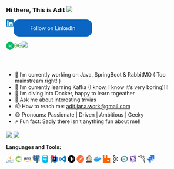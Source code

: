 ### Hi there, This is Adit <img src="https://media.giphy.com/media/hvRJCLFzcasrR4ia7z/giphy.gif" width="25px">

<head>
<style>
        .libutton {
          display: flex;
          flex-direction: column;
          justify-content: center;
          padding: 7px;
          text-align: center;
          outline: none;
          text-decoration: none !important;
          color: #ffffff !important;
          width: 200px;
          height: 32px;
          border-radius: 16px;
          background-color: #0A66C2;
          font-family: "SF Pro Text", Helvetica, sans-serif;
        }
      </style>
<head>

<a href="https://www.linkedin.com/in/adit-jana/">
  <img align="left" alt="Adit Jana | Linkedin" width="20px" src="https://github.com/Adit-Jana/github-intro/blob/dev/assets/linkedin.svg" />
</a>

<a class="libutton" href="https://www.linkedin.com/comm/mynetwork/discovery-see-all?usecase=PEOPLE_FOLLOWS&followMember=adit-jana" target="_blank">Follow on LinkedIn</a>

<a href="https://www.hackerrank.com/profile/Adit_Jana">
  <img align="left" alt="Adit Jana | Hackerrank" width="21px" src="https://github.com/Adit-Jana/github-intro/blob/dev/assets/hackerrank.svg" />
</a>

<a href="https://www.geeksforgeeks.org/user/aditjanwcon/">
  <img align="left" alt="Adit Jana | GeeksForGeeks" width="21px" src="https://github.com/Adit-Jana/github-intro/blob/dev/assets/skills/geeksforgeeks-50.svg" />
</a>

![](https://komarev.com/ghpvc/?username=Adit-Jana&style=flat&base=2660&color=green)

<br />
<br />

- 🔭 I’m currently working on Java, SpringBoot & RabbitMQ ( Too mainstream right! )
- 🌱 I’m currently learning Kafka (I know, I know it's very boring)!!!
- 🤔 I’m diving into Docker, happy to learn togeather
- 💬 Ask me about interesting trivias
- 📫 How to reach me: [adit.jana.work@gmail.com](mailto:adit.jana.work@gmail.com)
- 😄 Pronouns: Passionate | Driven | Ambitious | Geeky
- ⚡ Fun fact: Sadly there isn't anything fun about me!!



<p align="left">
  <a href="https://github.com/Adit-Jana">
    <img height="180em" src="https://github-readme-stats.vercel.app/api?username=Adit-Jana&show_icons=true&theme=default&count_private=true"/>
    <img height="180em" src="https://github-readme-stats.vercel.app/api/top-langs/?username=Adit-Jana&layout=compact&langs_count=7&theme=default"/>
  </a>
</p>

**Languages and Tools:**  

<code><img height="20" width="20" alt="java" src="https://github.com/Adit-Jana/github-intro/blob/master/assets/java.svg"></code>
<code><img height="20" width="20" src="https://github.com/Adit-Jana/github-intro/blob/dev/assets/skills/icons8-spring-boot.svg"></code>
<code><img height="20" width="20" src="https://github.com/Adit-Jana/github-intro/blob/dev/assets/skills/aws-svgrepo-com.svg"></code>
<code><img height="20" width="20" src="https://github.com/Adit-Jana/github-intro/blob/dev/assets/skills/postgresql.svg"></code>
<code><img height="20" width="20" src="https://github.com/Adit-Jana/github-intro/blob/dev/assets/skills/sql-database-generic.svg"></code>
<code><img height="20" width="20" src="https://github.com/Adit-Jana/github-intro/blob/dev/assets/skills/jb-intellij-idea.svg"></code>
<code><img height="20" width="20" src="https://github.com/Adit-Jana/github-intro/blob/dev/assets/skills/vscode3-svgrepo-com.svg"></code>
<code><img height="20" width="20" src="https://github.com/Adit-Jana/github-intro/blob/dev/assets/skills/json.svg"></code>
<code><img height="20" width="20" src="https://github.com/Adit-Jana/github-intro/blob/dev/assets/skills/postman-icon.svg"></code>
<code><img height="20" width="20" src="https://github.com/Adit-Jana/github-intro/blob/dev/assets/skills/jenkins.svg"></code>
<code><img height="20" width="20" src="https://github.com/Adit-Jana/github-intro/blob/dev/assets/skills/docker-icon.svg"></code>
<code><img height="20" width="20" src="https://github.com/Adit-Jana/github-intro/blob/dev/assets/skills/rabbitmq-icon.svg"></code>
<code><img height="20" width="20" src="https://github.com/Adit-Jana/github-intro/blob/dev/assets/skills/kafka-icon.svg"></code>
<code><img height="20" width="20" src="https://github.com/Adit-Jana/github-intro/blob/dev/assets/skills/new-relic.svg"></code>
<code><img height="20" width="20" src="https://github.com/Adit-Jana/github-intro/blob/dev/assets/skills/datadog.svg"></code>
<code><img height="20" width="20" src="https://github.com/Adit-Jana/github-intro/blob/dev/assets/skills/sonarqube-icon.svg"></code>
<code><img height="20" width="20" src="https://github.com/Adit-Jana/github-intro/blob/dev/assets/skills/jira.svg"></code>


